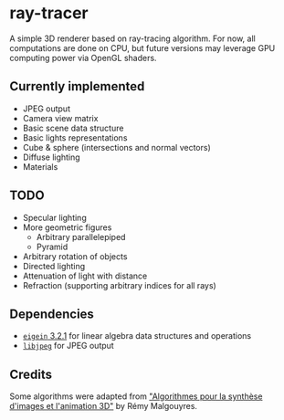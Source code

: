 ray-tracer
==========

A simple 3D renderer based on ray-tracing algorithm.
For now, all computations are done on CPU, but future versions may leverage GPU computing power via OpenGL shaders.

## Currently implemented

- JPEG output
- Camera view matrix
- Basic scene data structure
- Basic lights representations
- Cube & sphere (intersections and normal vectors)
- Diffuse lighting
- Materials

## TODO

- Specular lighting
- More geometric figures
  - Arbitrary parallelepiped
  - Pyramid
- Arbitrary rotation of objects
- Directed lighting
- Attenuation of light with distance
- Refraction (supporting arbitrary indices for all rays)

## Dependencies

- [`eigein` 3.2.1](http://eigen.tuxfamily.org/) for linear algebra data structures and operations
- [`libjpeg`](http://www.ijg.org/) for JPEG output

## Credits

Some algorithms were adapted from ["Algorithmes pour la synthèse d'images et l'animation 3D"](http://www.dunod.com/informatique-multimedia/graphisme-et-web-design/web-design-et-animation-web/algorithmes-pour-la-synthese-dimages-et-lani) by Rémy Malgouyres.
